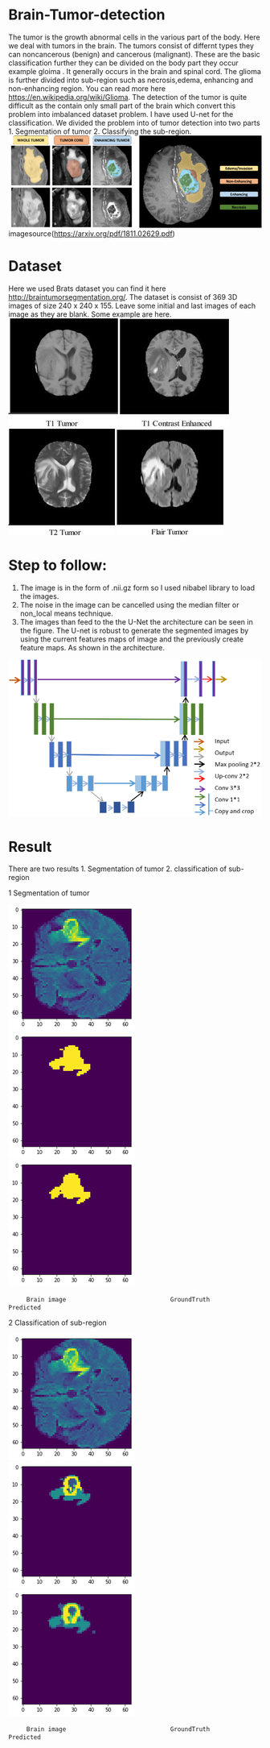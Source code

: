 # Brain-Tumor-detection
The tumor is the growth abnormal cells in the various part of the body. Here we deal with tumors in the brain. The tumors consist of differnt types they can  noncancerous (benign) and cancerous (malignant). These are the basic classification further they can be divided on the body part they occur example gloima . It generally occurs in the brain and spinal cord. The glioma is further divided into sub-region such as  necrosis,edema, enhancing and non-enhancing region. You can read more here https://en.wikipedia.org/wiki/Glioma. The detection of the tumor is quite difficult as the contain only small part of the brain which convert this problem into imbalanced dataset problem. I have used U-net for the classification. We divided the problem into of tumor detection into two parts 1. Segmentation of tumor 2. Classifying the sub-region.
![](https://github.com/BhaveshRaj27/Brain-Tumor-detection/blob/main/Images/Glioma-sub-regions-The-image-patches-show-from-left-to-right-the-whole-tumor-yellow.ppm)
imagesource(https://arxiv.org/pdf/1811.02629.pdf)


# Dataset
Here we used Brats dataset you can find it here http://braintumorsegmentation.org/. The dataset is consist of 369 3D images of size 240 x 240 x 155. Leave some initial and last images of each image as they are blank. Some example are here.
![](https://github.com/BhaveshRaj27/Brain-Tumor-detection/blob/main/Images/Braintumor%20(2).jpg)  ![](https://github.com/BhaveshRaj27/Brain-Tumor-detection/blob/main/Images/Braintumor%20(3).jpg)  ![](https://github.com/BhaveshRaj27/Brain-Tumor-detection/blob/main/Images/Braintumor%20(4).jpg)   ![](https://github.com/BhaveshRaj27/Brain-Tumor-detection/blob/main/Images/Braintumor%20(5).jpg)

# Step to follow:
1. The image is in the form of .nii.gz form so I used nibabel library to load the images.
2. The noise in the image can be cancelled using the median filter or non_local means technique.
3. The images than feed to the the U-Net the architecture can be seen in the figure. The U-net is robust to generate the segmented images by using the current features maps of image and the previously create feature maps. As shown in the architecture.

![](https://github.com/BhaveshRaj27/Brain-Tumor-detection/blob/main/Images/The-architecture-of-Unet.ppm)
 
 # Result
 There are two results 1. Segmentation of tumor 2. classification of sub-region
    
   1 Segmentation of tumor
    
![](https://github.com/BhaveshRaj27/Brain-Tumor-detection/blob/main/Images/Brain.png)  ![](https://github.com/BhaveshRaj27/Brain-Tumor-detection/blob/main/Images/groundtruth.png)   ![](https://github.com/BhaveshRaj27/Brain-Tumor-detection/blob/main/Images/predicted.png)

         Brain image                             GroundTruth                         Predicted
    
   2 Classification of sub-region
    
 ![](https://github.com/BhaveshRaj27/Brain-Tumor-detection/blob/main/Images/Brain.png)  ![](https://github.com/BhaveshRaj27/Brain-Tumor-detection/blob/main/Images/Truthimage.png)   ![](https://github.com/BhaveshRaj27/Brain-Tumor-detection/blob/main/Images/Predictedother.png)
       
         Brain image                             GroundTruth                         Predicted
